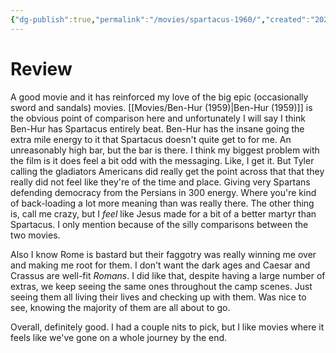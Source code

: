 ```yaml
---
{"dg-publish":true,"permalink":"/movies/spartacus-1960/","created":"2023-12-16","updated":"2024-06-17"}
---
```



# Review

A good movie and it has reinforced my love of the big epic (occasionally sword and sandals) movies. [[Movies/Ben-Hur (1959)\|Ben-Hur (1959)]] is the obvious point of comparison here and unfortunately I will say I think Ben-Hur has Spartacus entirely beat. Ben-Hur has the insane going the extra mile energy to it that Spartacus doesn't quite get to for me. An unreasonably high bar, but the bar is there. I think my biggest problem with the film is it does feel a bit odd with the messaging. Like, I get it. But Tyler calling the gladiators Americans did really get the point across that that they really did not feel like they're of the time and place. Giving very Spartans defending democracy from the Persians in 300 energy. Where you're kind of back-loading a lot more meaning than was really there. The other thing is, call me crazy, but I *feel* like Jesus made for a bit of a better martyr than Spartacus. I only mention because of the silly comparisons between the two movies.

Also I know Rome is bastard but their faggotry was really winning me over and making me root for them. I don't want the dark ages and Caesar and Crassus are well-fit *Romans*. I did like that, despite having a large number of extras, we keep seeing the same ones throughout the camp scenes. Just seeing them all living their lives and checking up with them. Was nice to see, knowing the majority of them are all about to go.

Overall, definitely good. I had a couple nits to pick, but I like movies where it feels like we've gone on a whole journey by the end.
